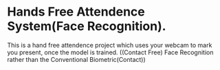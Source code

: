 # Hands Free Attendence System(Face Recognition).
This is a hand free attendence project which uses your webcam to mark you present, once the model is trained. ((Contact Free) Face Recognition rather than the Conventional Biometric(Contact))
